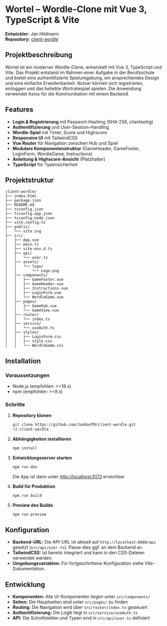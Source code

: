 
# Wortel – Wordle-Clone mit Vue 3, TypeScript & Vite

**Entwickler:** Jan Hildmann  
**Repository:** [client-wordle](https://github.com/JanKanTM/client-wordle)  


## Projektbeschreibung

Wortel ist ein moderner Wordle-Clone, entwickelt mit Vue 3, TypeScript und Vite. Das Projekt entstand im Rahmen einer Aufgabe in der Berufsschule und bietet eine authentifizierte Spielumgebung, ein ansprechendes Design und eine einfache Erweiterbarkeit. Nutzer können sich registrieren, einloggen und das beliebte Wortratespiel spielen. Die Anwendung verwendet Axios für die Kommunikation mit einem Backend.

## Features

- **Login & Registrierung** mit Passwort-Hashing (SHA-256, clientseitig)
- **Authentifizierung** und User-Session-Handling
- **Wordle-Spiel** mit Timer, Score und Highscore
- **Responsive UI** mit TailwindCSS
- **Vue Router** für Navigation zwischen Hub und Spiel
- **Modulare Komponentenstruktur** (GameHeader, GameFooter, LoginForm, WordleGame, Instructions)
- **Anleitung & Highscore-Ansicht** (Platzhalter)
- **TypeScript** für Typensicherheit

## Projektstruktur

```
client-wordle/
├── index.html
├── package.json
├── README.md
├── tsconfig.json
├── tsconfig.app.json
├── tsconfig.node.json
├── vite.config.ts
├── public/
│   └── vite.svg
├── src/
│   ├── App.vue
│   ├── main.ts
│   ├── vite-env.d.ts
│   ├── api/
│   │   └── user.ts
│   ├── assets/
│   │   └── logo/
│   │       └── Logo.png
│   ├── components/
│   │   ├── GameFooter.vue
│   │   ├── GameHeader.vue
│   │   ├── Instructions.vue
│   │   ├── LoginForm.vue
│   │   └── WordleGame.vue
│   ├── pages/
│   │   ├── GameHub.vue
│   │   └── GameView.vue
│   ├── router/
│   │   └── index.ts
│   ├── service/
│   │   └── useAuth.ts
│   ├── styles/
│   │   ├── LoginForm.css
│   │   ├── style.css
│   │   └── WordleGame.css
```

## Installation

### Voraussetzungen

- Node.js (empfohlen: >=18.x)
- npm (empfohlen: >=9.x)

### Schritte

1. **Repository klonen**
	```bash
	git clone https://github.com/JanKanTM/client-wordle.git
	cd client-wordle
	```

2. **Abhängigkeiten installieren**
	```bash
	npm install
	```

3. **Entwicklungsserver starten**
	```bash
	npm run dev
	```
	Die App ist dann unter [http://localhost:5173](http://localhost:5173) erreichbar.

4. **Build für Produktion**
	```bash
	npm run build
	```

5. **Preview des Builds**
	```bash
	npm run preview
	```

## Konfiguration

- **Backend-URL:** Die API-URL ist aktuell auf `http://localhost:8080/api` gesetzt (`src/api/user.ts`). Passe dies ggf. an dein Backend an.
- **TailwindCSS:** Ist bereits integriert und kann in den CSS-Dateien verwendet werden.
- **Umgebungsvariablen:** Für fortgeschrittene Konfiguration siehe Vite-Dokumentation.

## Entwicklung

- **Komponenten:** Alle UI-Komponenten liegen unter `src/components/`
- **Seiten:** Die Hauptseiten sind unter `src/pages/` zu finden
- **Routing:** Die Navigation wird über `src/router/index.ts` gesteuert
- **Authentifizierung:** Die Logik liegt in `src/service/useAuth.ts`
- **API:** Die Schnittstellen und Typen sind in `src/api/user.ts` definiert
